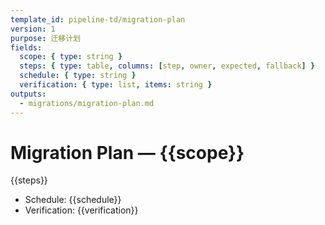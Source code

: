 ```yaml
---
template_id: pipeline-td/migration-plan
version: 1
purpose: 迁移计划
fields:
  scope: { type: string }
  steps: { type: table, columns: [step, owner, expected, fallback] }
  schedule: { type: string }
  verification: { type: list, items: string }
outputs:
  - migrations/migration-plan.md
---
```


# Migration Plan — {{scope}}

{{steps}}

- Schedule: {{schedule}}
- Verification: {{verification}}
